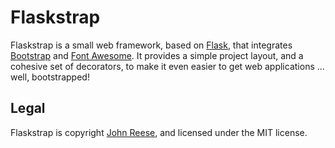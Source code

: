 Flaskstrap
==========

Flaskstrap is a small web framework, based on [Flask][], that integrates
[Bootstrap][] and [Font Awesome][].  It provides a simple project layout,
and a cohesive set of decorators, to make it even easier to get web
applications ... well, bootstrapped!


Legal
-----

Flaskstrap is copyright [John Reese][], and licensed under the MIT license.


[John Reese]: https://noswap.com
[Flask]: http://flask.pocoo.org/
[Bootstrap]: http://getbootstrap.com/
[Font Awesome]: http://fortawesome.github.io/Font-Awesome/
